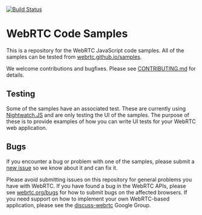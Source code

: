 [![Build Status](https://travis-ci.org/webrtc/samples.svg?branch=gh-pages)](https://travis-ci.org/webrtc/samples/)

# WebRTC Code Samples

This is a repository for the WebRTC JavaScript code samples. All of the samples can be tested from [webrtc.github.io/samples](https://webrtc.github.io/samples).

We welcome contributions and bugfixes. Please see [CONTRIBUTING.md](https://github.com/webrtc/samples/blob/gh-pages/CONTRIBUTING.md) for details.

## Testing

Some of the samples have an associated test. These are currently using [Nightwatch.JS](https://nightwatchjs.org) and
are only testing the UI of the samples. The purpose of these is to provide examples of how you can write UI tests for
your WebRTC web application.

## Bugs

If you encounter a bug or problem with one of the samples, please submit a
[new issue](https://github.com/webrtc/samples/issues/new) so we know about it and can fix it.

Please avoid submitting issues on this repository for general problems you have with WebRTC. If you have found a bug in
the WebRTC APIs, please see [webrtc.org/bugs](https://webrtc.org/support/bug-reporting) for how to submit bugs on the affected browsers.
If you need support on how to implement your own WebRTC-based application, please see the
[discuss-webrtc](https://groups.google.com/forum/#!forum/discuss-webrtc) Google Group.

